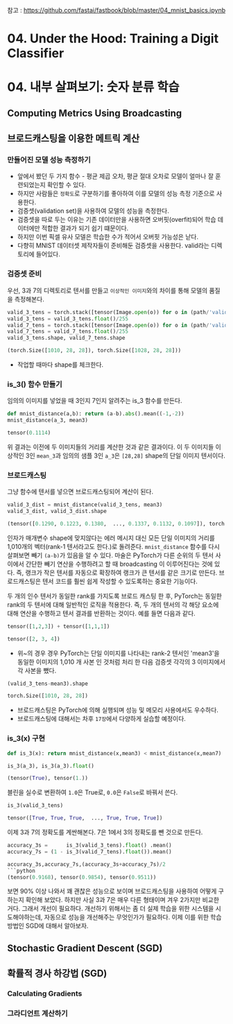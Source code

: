참고 : https://github.com/fastai/fastbook/blob/master/04_mnist_basics.ipynb

# 04. Under the Hood: Training a Digit Classifier
# 04. 내부 살펴보기: 숫자 분류 학습 

## Computing Metrics Using Broadcasting
## 브로드캐스팅을 이용한 메트릭 계산

### 만들어진 모델 성능 측정하기
- 앞에서 봤던 두 가지 함수 - 평균 제곱 오차, 평균 절대 오차로 모델이 얼마나 잘 훈련되었는지 확인할 수 있다.
- 하지만 사람들은 `정확도`로 구분하기를 좋아하여 이를 모델의 성능 측정 기준으로 사용한다.
- 검증셋(validation set)을 사용하여 모델의 성능을 측정한다. 
- 검증셋을 따로 두는 이유는 기존 데이터만을 사용하면 오버핏(overfit)되어 학습 데이터에만 적합한 결과가 되기 쉽기 떄문이다.
- 하지만 이번 픽셀 유사 모델은 학습한 수가 적어서 오버핏 가능성은 낟다.
- 다향히 MNIST 데이터셋 제작자들이 준비해둔 검증셋을 사용한다. valid라는 디렉토리에 들어있다.

### 검증셋 준비
우선, 3과 7의 디렉토리로 텐서를 만들고 `이상적인 이미지`와의 차이를 통해 모델의 품질을 측정해본다.

```python
valid_3_tens = torch.stack([tensor(Image.open(o)) for o in (path/'valid'/'3').ls()])
valid_3_tens = valid_3_tens.float()/255
valid_7_tens = torch.stack([tensor(Image.open(o)) for o in (path/'valid'/'7').ls()])
valid_7_tens = valid_7_tens.float()/255
valid_3_tens.shape, valid_7_tens.shape
```
```python
(torch.Size([1010, 28, 28]), torch.Size([1028, 28, 28]))
```

- 작업할 때마다 shape를 체크한다. 

### is_3() 함수 만들기
임의의 이미지를 넣었을 때 3인지 7인지 알려주는 is_3 함수를 만든다.
```python
def mnist_distance(a,b): return (a-b).abs().mean((-1,-2))
mnist_distance(a_3, mean3)
```
```python
tensor(0.1114)
```

위 결과는 이전에 두 이미지들의 거리를 계산한 것과 같은 결과이다. 
이 두 이미지들 이상적인 3인 `mean_3`과 임의의 샘플 3인 `a_3`은 `[28,28]` shape의 단일 이미지 텐서이다.

### 브로드캐스팅
그냥 함수에 텐서를 넣으면 브로드캐스팅되어 계산이 된다.

```python
valid_3_dist = mnist_distance(valid_3_tens, mean3)
valid_3_dist, valid_3_dist.shape
```
```python
(tensor([0.1290, 0.1223, 0.1380,  ..., 0.1337, 0.1132, 0.1097]), torch.Size([1010]))
 ```
 인자가 매개변수 shape에 맞지않다는 에러 메시지 대신 모든 단일 이미지의 거리를 1,010개의 벡터(rank-1 텐서라고도 한다.)로 돌려준다.
  `mnist_distance` 함수를 다시 살펴보면 빼기 `(a-b)`가 있음을 알 수 있다. 마술은 PyTorch가 다른 순위의 두 텐서 사이에서 간단한 빼기 연산을 수행하려고 할 때 broadcasting 이 이루어진다는 것에 있다. 즉, 랭크가 작은 텐서를 자동으로 확장하여 랭크가 큰 텐서를 같은 크기로 만든다. 브로드캐스팅은 텐서 코드를 훨씬 쉽게 작성할 수 있도록하는 중요한 기능이다.
 
 두 개의 인수 텐서가 동일한 rank를 가지도록 브로드 캐스팅 한 후, PyTorch는 동일한 rank의 두 텐서에 대해 일반적인 로직을 적용한다. 즉, 두 개의 텐서의 각 해당 요소에 대해 연산을 수행하고 텐서 결과를 반환하는 것이다. 예를 들면 다음과 같다.
 
 ```python
 tensor([1,2,3]) + tensor([1,1,1])
 ```
 ```python
 tensor([2, 3, 4])
 ```
 
- 위~의 경우 경우 PyTorch는 단일 이미지를 나타내는 rank-2 텐서인 'mean3'을 동일한 이미지의 1,010 개 사본 인 것처럼 처리 한 다음 검증셋 각각의 3 이미지에서 각 사본을 뺐다. 
 
```python
(valid_3_tens-mean3).shape
```
```python
torch.Size([1010, 28, 28])
```
- 브로드캐스팅은 PyTorch에 의해 실행되며 성능 및 메모리 사용에서도 우수하다.
- 브로드캐스팅에 대해서는 차후 `17장`에서 다양하게 실습할 예정이다.

### is_3(x) 구현
```python
def is_3(x): return mnist_distance(x,mean3) < mnist_distance(x,mean7)
```
```python
is_3(a_3), is_3(a_3).float()
```
```python
(tensor(True), tensor(1.))
```

블린을 실수로 변환하여 `1.0`은 True로, `0.0`은 `False`로 바꿔서 쓴다.
```python
is_3(valid_3_tens)
```
```python
tensor([True, True, True,  ..., True, True, True])
```

이제 3과 7의 정확도를 계싼해본다. 7은 1에서 3의 정확도를 뺀 것으로 만든다.
```python
accuracy_3s =      is_3(valid_3_tens).float() .mean()
accuracy_7s = (1 - is_3(valid_7_tens).float()).mean()

accuracy_3s,accuracy_7s,(accuracy_3s+accuracy_7s)/2
```python
(tensor(0.9168), tensor(0.9854), tensor(0.9511))
```

보면 90% 이상 나와서 꽤 괜찮은 성능으로 보이며 브로드캐스팅을 사용하여 어떻게 구하는지 확인해 보았다.
하지만 사실 3과 7은 매우 다른 형태이며 겨우 2가지만 비교한 거다. 그래서 개선이 필요하다. 
개선하기 위해서는 좀 더 실제 학습을 위한 시스템을 시도해야하는데, 자동으로 성능을 개선해주는 무엇인가가 필요하다.
이제 이를 위한 학습 방법인 SGD에 대해서 알아보자.

## Stochastic Gradient Descent (SGD)
## 확률적 경사 하강법 (SGD)

### Calculating Gradients
### 그라디언트 계산하기


